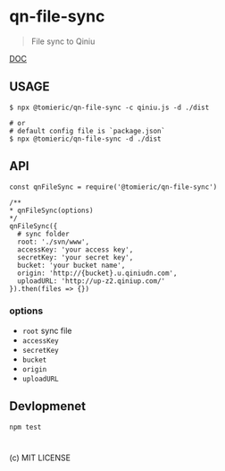 # qn-file-sync

> File sync to Qiniu

[DOC](./doc/README.MD)

## USAGE

```
$ npx @tomieric/qn-file-sync -c qiniu.js -d ./dist

# or
# default config file is `package.json`
$ npx @tomieric/qn-file-sync -d ./dist 
```

## API

```
const qnFileSync = require('@tomieric/qn-file-sync')

/**
* qnFileSync(options)
*/
qnFileSync({
  # sync folder
  root: './svn/www',
  accessKey: 'your access key',
  secretKey: 'your secret key',
  bucket: 'your bucket name',
  origin: 'http://{bucket}.u.qiniudn.com',
  uploadURL: 'http://up-z2.qiniup.com/'
}).then(files => {})
```

### options
  * `root` sync file 
  * `accessKey`
  * `secretKey`
  * `bucket`
  * `origin`
  * `uploadURL`

## Devlopmenet

```
npm test
```

#
(c) MIT LICENSE
